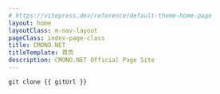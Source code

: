 ```yaml
---
# https://vitepress.dev/reference/default-theme-home-page
layout: home
layoutClass: m-nav-layout
pageClass: index-page-class
title: CMONO.NET
titleTemplate: 首页
description: CMONO.NET Official Page Site
---
```



```sh-vue
git clone {{ gitUrl }}
```

<script setup lang="ts">
import { onMounted, ref } from 'vue'

const gitUrl = ref('')

onMounted(() => {
  if(window.location.href.start('https://gitee.com') {
    gitUrl.value = 'https://gitee.com/username/xxxx.git'
  } else {
    gitUrl.value = 'https://github.com/username/xxxx.git'
  }
})
</script>

<!-- ---
{
  "title": "数组切块",
  "date": "2021-05-10T00:00:00.000Z",
  "head": [
    [
      "meta",
      {
        "name": "description",
        "content": "在本文中，提供了一个名为`chunkArray`的函数，该函数接收一个数组`arr`和一个整数`size`作为参数。函数使用reduce函数对数组进行递归切块处理。在每个递归步骤中，首先通过切片操作提取出指定大小的块，然后通过filter函数过滤出剩余元素。最后，将切块后的数组返回。该方法简洁易用，适合处理需要分割数组的情况。"
      }
    ],
    [
      "meta",
      {
        "name": "keywords",
        "content": "JavaScript 基础知识"
      }
    ]
  ]
}
--- -->


